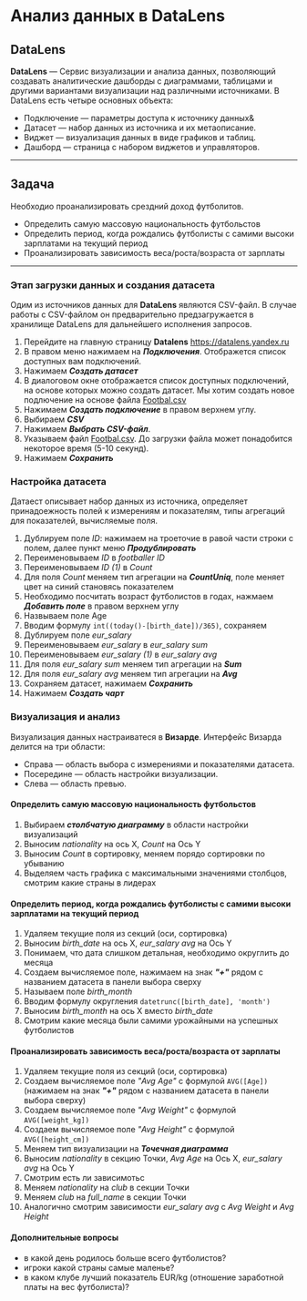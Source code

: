 # Анализ данных в DataLens

## DataLens
**DataLens** — Cервис визуализации и анализа данных, позволяющий создавать аналитические дашборды с диаграммами, таблицами и другими вариантами визуализации над различными источниками.
В DataLens есть четыре основных объекта:
* Подключение — параметры доступа к источнику данных&
* Датасет — набор данных из источника и их метаописание.
* Виджет — визуализация данных в виде графиков и таблиц.
* Дашборд — страница с набором виджетов и управляторов.
* * * * *  

## Задача
Необходио проанализировать срездний доход футболитов.
* Определить самую массовую национальность футбольстов
* Определить период, когда рождались футболисты с самими высоки зарплатами на текущий период
* Проанализировать зависимость веса/роста/возраста от зарплаты
* * * * *  

### Этап загрузки данных и создания датасета
Одим из источников данных для **DataLens** являются CSV-файл. В случае работы с CSV-файлом он предварительно предзагружается в хранилище DataLens для дальнейшего исполнения запросов.


1. Перейдите на главную страницу **Datalens** https://datalens.yandex.ru
1. В правом меню нажимаем на ***Подключения***. Отображется список доступных вам подключений.
3. Нажимаем ***Создать датасет***
1. В диалоговом окне отображается список доступных подключений, на основе которых можно создать датасет. Мы хотим создать новое подлючение на основе файла [Footbal.csv](https://yadi.sk/i/Rdza_3ZtWNcQJw)
1. Нажимаем ***Создать подключение*** в правом верхнем углу.
1. Выбираем ***CSV***
1. Нажимаем ***Выбрать CSV-файл***.
1. Указываем файл [Footbal.csv](https://yadi.sk/i/Rdza_3ZtWNcQJw). До загрузки файла может понадобится некоторое время (5-10 секунд).
1. Нажимаем ***Сохранить***

### Настройка датасета
Датаест описывает набор данных из источника, определяет принадоежность полей к измерениям и показателям, типы агрегаций для показателей, вычисляемые поля.

1. Дублируем поле *ID*: нажимаем на троеточие в равой части строки с полем, далее пункт меню ***Продублировать***
1. Переименовываем *ID* в *footballer ID*
1. Переименовываем *ID (1)* в *Count*
1. Для поля *Count* меняем тип агрегации на ***CountUniq***, поле меняет цвет на синий становясь показателем
1. Необходимо посчитать возраст футболистов в годах, нажмаем ***Добавить поле*** в правом верхнем углу
1. Назвываем поле Age
1. Вводим формулу ```int((today()-[birth_date])/365)```, сохраняем
1. Дублируем поле *eur_salary*
1. Переименовываем *eur_salary* в *eur_salary sum*
1. Переименовываем *eur_salary (1)* в *eur_salary avg*
1. Для поля *eur_salary sum* меняем тип агрегации на ***Sum***
1. Для поля *eur_salary avg* меняем тип агрегации на ***Avg***
1. Сохраняем датасет, нажимаем ***Сохранить***
1. Нажимаем ***Создать чарт***

### Визуализация и анализ
Визуализация данных настраиватеся в **Визарде**. Интерфейс Визарда делится на три области:
* Справа — область выбора с измерениями и показателями датасета.
* Посередине — область настройки визуализации.
* Слева — область превью.

#### Определить самую массовую национальность футбольстов
1. Выбираем ***столбчатую диаграмму*** в области настройки визуализаций
1. Выносим *nationality* на ось X, *Count* на Ось Y
1. Выносим *Count* в сортировку, меняем порядо сортировки по убыванию
1. Выделяем часть графика с максимальными значениями столбцов, смотрим какие страны в лидерах

#### Определить период, когда рождались футболисты с самими высоки зарплатами на текущий период
1. Удаляем текущие поля из секций (оси, сортировка)
1. Выносим *birth_date* на ось X, *eur_salary avg* на Ось Y
1. Понимаем, что дата слишком детальная, необходимо округлить до месяца
1. Создаем вычисляемое поле, нажимаем на знак ***"+"*** рядом с названием датасета в панели выбора сверху
1. Называем поле *birth_month*
1. Вводим формулу округления ```datetrunc([birth_date], 'month')```
1. Выносим *birth_month* на ось X вместо *birth_date*
1. Смотрим какие месяца были самими урожайными на успешных футболистов


#### Проанализировать зависимость веса/роста/возраста от зарплаты
1. Удаляем текущие поля из секций (оси, сортировка)
1. Создаем вычисляемое поле *"Avg Age"* с формулой ```AVG([Age])``` (нажимаем на знак ***"+"*** рядом с названием датасета в панели выбора сверху)
1. Создаем вычисляемое поле *"Avg Weight"* с формулой ```AVG([weight_kg])```
1. Создаем вычисляемое поле *"Avg Height"* с формулой ```AVG([height_cm])```
1. Меняем тип визуализации на ***Точечная диаграмма***
1. Выносим *nationality* в секцию Точки, *Avg Age* на Ось X, *eur_salary avg* на Ось Y
1. Смотрим есть ли зависимотьс
1. Меняем *nationality* на *club* в секции Точки
1. Меняем *club* на *full_name* в секции Точки
1. Аналогично смотрим зависимости *eur_salary avg* с *Avg Weight* и *Avg Height*

#### Дополнительные вопросы
* в какой день родилось больше всего футболистов?
* игроки какой страны самые маленье?
* в каком клубе лучший показатель EUR/kg (отношение заработной платы на вес футболиста)?



